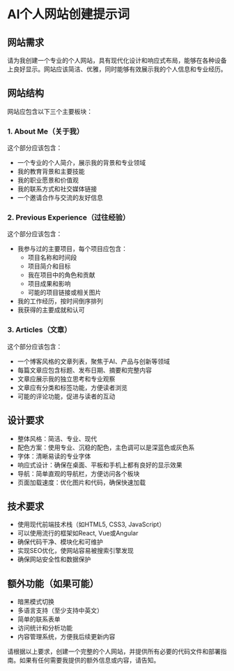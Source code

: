 # AI个人网站创建提示词

## 网站需求

请为我创建一个专业的个人网站，具有现代化设计和响应式布局，能够在各种设备上良好显示。网站应该简洁、优雅，同时能够有效展示我的个人信息和专业经历。

## 网站结构

网站应包含以下三个主要板块：

### 1. About Me（关于我）

这个部分应该包含：
- 一个专业的个人简介，展示我的背景和专业领域
- 我的教育背景和主要技能
- 我的职业愿景和价值观
- 我的联系方式和社交媒体链接
- 一个邀请合作与交流的友好信息

### 2. Previous Experience（过往经验）

这个部分应该包含：
- 我参与过的主要项目，每个项目应包含：
  - 项目名称和时间段
  - 项目简介和目标
  - 我在项目中的角色和贡献
  - 项目成果和影响
  - 可能的项目链接或相关图片
- 我的工作经历，按时间倒序排列
- 我获得的主要成就和认可

### 3. Articles（文章）

这个部分应该包含：
- 一个博客风格的文章列表，聚焦于AI、产品与创新等领域
- 每篇文章应包含标题、发布日期、摘要和完整内容
- 文章应展示我的独立思考和专业观察
- 文章应有分类和标签功能，方便读者浏览
- 可能的评论功能，促进与读者的互动

## 设计要求

- 整体风格：简洁、专业、现代
- 配色方案：使用专业、沉稳的配色，主色调可以是深蓝色或灰色系
- 字体：清晰易读的专业字体
- 响应式设计：确保在桌面、平板和手机上都有良好的显示效果
- 导航：简单直观的导航栏，方便访问各个板块
- 页面加载速度：优化图片和代码，确保快速加载

## 技术要求

- 使用现代前端技术栈（如HTML5, CSS3, JavaScript）
- 可以使用流行的框架如React, Vue或Angular
- 确保代码干净、模块化和可维护
- 实现SEO优化，使网站容易被搜索引擎发现
- 确保网站安全性和数据保护

## 额外功能（如果可能）

- 暗黑模式切换
- 多语言支持（至少支持中英文）
- 简单的联系表单
- 访问统计和分析功能
- 内容管理系统，方便我后续更新内容

请根据以上要求，创建一个完整的个人网站，并提供所有必要的代码文件和部署指南。如果有任何需要我提供的额外信息或内容，请告知。